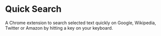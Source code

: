 Quick Search
============

A Chrome extension to search selected text quickly on Google, Wikipedia, Twitter or Amazon by hitting a key on your keyboard.
